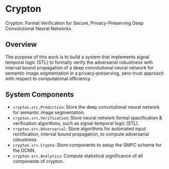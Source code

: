 # Crypton
Crypton: Formal Verification for Secure, Privacy-Preserving Deep Convolutional Neural Networks

## Overview
The purpose of this work is to build a system that implements signal temporal logic (STL) to formally verify the adversarial robustness with interval bound propagation of a deep convolutional neural network for semantic image segmentation in a privacy-preserving, zero-trust approach with respect to computational efficiency.



## System Components
- `crypton.src.Prediction`: Store the deep convolutional neural network for semantic image segmentation.
- `crypton.src.Verification`: Store neural network formal specification & verification algorithms, such as signal-temporal logic (STL).
- `crypton.src.Adversarial`: Store algorithms for automated input rectification, interval bound propagation, to compute adversarial robustness.
- `crypton.src.Crypto`: Store components to setup the SMPC scheme for the DCNN.
- `crypton.src.Analytics`: Compute statistical significance of all components of crypton.



